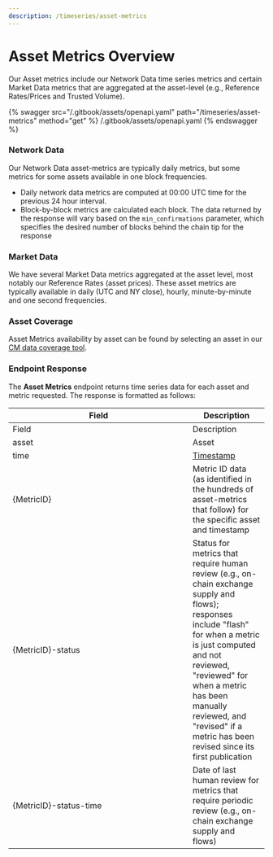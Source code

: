 ```yaml
---
description: /timeseries/asset-metrics
---
```


# Asset Metrics Overview

Our Asset metrics include our Network Data time series metrics and certain Market Data metrics that are aggregated at the asset-level (e.g., Reference Rates/Prices and Trusted Volume).&#x20;

{% swagger src="/.gitbook/assets/openapi.yaml" path="/timeseries/asset-metrics" method="get" %} /.gitbook/assets/openapi.yaml {% endswagger %}

### Network Data

Our Network Data asset-metrics are typically daily metrics, but some metrics for some assets available in one block frequencies. &#x20;

* Daily network data metrics are computed at 00:00 UTC time for the previous 24 hour interval.  &#x20;
* Block-by-block metrics are calculated each block. The data returned by the response will vary based on the `min_confirmations` parameter, which specifies the desired number of blocks behind the chain tip for the response

### Market Data

We have several Market Data metrics aggregated at the asset level, most notably our Reference Rates (asset prices).  These asset metrics are typically available in daily (UTC and NY close), hourly, minute-by-minute and one second frequencies. &#x20;

### Asset Coverage

Asset Metrics availability by asset can be found by selecting an asset in our [CM data coverage tool](https://coverage.coinmetrics.io/assets).&#x20;

### Endpoint Response

The **Asset Metrics** endpoint returns time series data for each asset and metric requested.  The response is formatted as follows:

<table data-header-hidden><thead><tr><th width="338.5">Field</th><th>Description</th></tr></thead><tbody><tr><td>Field</td><td>Description</td></tr><tr><td>asset</td><td>Asset</td></tr><tr><td>time</td><td><a href="../api.md#timestamps">Timestamp</a></td></tr><tr><td>{MetricID}</td><td>Metric ID data (as identified in the hundreds of asset-metrics that follow) for the specific asset and timestamp </td></tr><tr><td>{MetricID}-status</td><td>Status for metrics that require human review (e.g., on-chain exchange supply and flows); responses include "flash" for when a metric is just computed and not reviewed, "reviewed" for when a metric has been manually reviewed, and "revised" if a metric has been revised since its first publication </td></tr><tr><td>{MetricID}-status-time</td><td>Date of last human review for metrics that require periodic review (e.g., on-chain exchange supply and flows)</td></tr></tbody></table>

